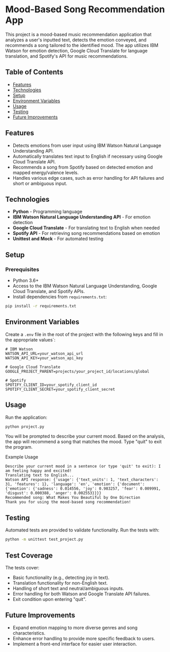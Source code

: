 # Mood-Based Song Recommendation App

This project is a mood-based music recommendation application that analyzes a user's inputted text, detects the emotion conveyed, and recommends a song tailored to the identified mood. The app utilizes IBM Watson for emotion detection, Google Cloud Translate for language translation, and Spotify's API for music recommendations.

## Table of Contents
- [Features](#features)
- [Technologies](#technologies)
- [Setup](#setup)
- [Environment Variables](#environment-variables)
- [Usage](#usage)
- [Testing](#testing)
- [Future Improvements](#future-improvements)

## Features

- Detects emotions from user input using IBM Watson Natural Language Understanding API.
- Automatically translates text input to English if necessary using Google Cloud Translate API.
- Recommends a song from Spotify based on detected emotion and mapped energy/valence levels.
- Handles various edge cases, such as error handling for API failures and short or ambiguous input.

## Technologies

- **Python** - Programming language
- **IBM Watson Natural Language Understanding API** - For emotion detection
- **Google Cloud Translate** - For translating text to English when needed
- **Spotify API** - For retrieving song recommendations based on emotion
- **Unittest and Mock** - For automated testing

## Setup

### Prerequisites

- Python 3.6+
- Access to the IBM Watson Natural Language Understanding, Google Cloud Translate, and Spotify APIs.
- Install dependencies from `requirements.txt`:
  
```bash
pip install -r requirements.txt
```

## Environment Variables

Create a `.env` file in the root of the project with the following keys and fill in the appropriate values`:

```dotenv
# IBM Watson
WATSON_API_URL=your_watson_api_url
WATSON_API_KEY=your_watson_api_key

# Google Cloud Translate
GOOGLE_PROJECT_PARENT=projects/your_project_id/locations/global

# Spotify
SPOTIFY_CLIENT_ID=your_spotify_client_id
SPOTIFY_CLIENT_SECRET=your_spotify_client_secret
```

## Usage

Run the application:

```bash
python project.py
```

You will be prompted to describe your current mood. Based on the analysis, the app will recommend a song that matches the mood. Type "quit" to exit the program.

Example Usage

```plaintext
Describe your current mood in a sentence (or type 'quit' to exit): I am feeling happy and excited!
Translating text to English...
Watson API response: {'usage': {'text_units': 1, 'text_characters': 31, 'features': 1}, 'language': 'en', 'emotion': {'document': {'emotion': {'sadness': 0.014556, 'joy': 0.983257, 'fear': 0.009991, 'disgust': 0.000388, 'anger': 0.002553}}}}
Recommended song: What Makes You Beautiful by One Direction
Thank you for using the mood-based song recommendation!
```

## Testing

Automated tests are provided to validate functionality. Run the tests with:

```bash
python -m unittest test_project.py
```

## Test Coverage

The tests cover:

- Basic functionality (e.g., detecting joy in text).
- Translation functionality for non-English text.
- Handling of short text and neutral/ambiguous inputs.
- Error handling for both Watson and Google Translate API failures.
- Exit condition upon entering "quit".

## Future Improvements

- Expand emotion mapping to more diverse genres and song characteristics.
- Enhance error handling to provide more specific feedback to users.
- Implement a front-end interface for easier user interaction.